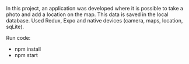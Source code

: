 In this project, an application was developed where it is possible to take a photo and add a location on the map. This data is saved in the local database.
Used Redux, Expo and native devices (camera, maps, location, sqLite).

Run code:
- npm install
- npm start